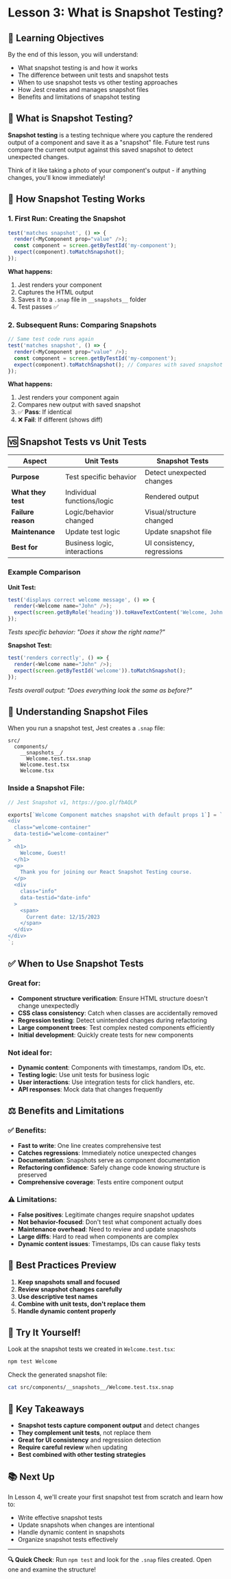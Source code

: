 # Lesson 3: What is Snapshot Testing?

## 🎯 Learning Objectives
By the end of this lesson, you will understand:
- What snapshot testing is and how it works
- The difference between unit tests and snapshot tests
- When to use snapshot tests vs other testing approaches
- How Jest creates and manages snapshot files
- Benefits and limitations of snapshot testing

## 🤔 What is Snapshot Testing?

**Snapshot testing** is a testing technique where you capture the rendered output of a component and save it as a "snapshot" file. Future test runs compare the current output against this saved snapshot to detect unexpected changes.

Think of it like taking a photo of your component's output - if anything changes, you'll know immediately!

## 📸 How Snapshot Testing Works

### 1. First Run: Creating the Snapshot
```typescript
test('matches snapshot', () => {
  render(<MyComponent prop="value" />);
  const component = screen.getByTestId('my-component');
  expect(component).toMatchSnapshot();
});
```

**What happens:**
1. Jest renders your component
2. Captures the HTML output
3. Saves it to a `.snap` file in `__snapshots__` folder
4. Test passes ✅

### 2. Subsequent Runs: Comparing Snapshots
```typescript
// Same test code runs again
test('matches snapshot', () => {
  render(<MyComponent prop="value" />);
  const component = screen.getByTestId('my-component');
  expect(component).toMatchSnapshot(); // Compares with saved snapshot
});
```

**What happens:**
1. Jest renders your component again
2. Compares new output with saved snapshot
3. ✅ **Pass**: If identical
4. ❌ **Fail**: If different (shows diff)

## 🆚 Snapshot Tests vs Unit Tests

| Aspect | Unit Tests | Snapshot Tests |
|--------|------------|----------------|
| **Purpose** | Test specific behavior | Detect unexpected changes |
| **What they test** | Individual functions/logic | Rendered output |
| **Failure reason** | Logic/behavior changed | Visual/structure changed |
| **Maintenance** | Update test logic | Update snapshot file |
| **Best for** | Business logic, interactions | UI consistency, regressions |

### Example Comparison

**Unit Test:**
```typescript
test('displays correct welcome message', () => {
  render(<Welcome name="John" />);
  expect(screen.getByRole('heading')).toHaveTextContent('Welcome, John!');
});
```
*Tests specific behavior: "Does it show the right name?"*

**Snapshot Test:**
```typescript
test('renders correctly', () => {
  render(<Welcome name="John" />);
  expect(screen.getByTestId('welcome')).toMatchSnapshot();
});
```
*Tests overall output: "Does everything look the same as before?"*

## 📁 Understanding Snapshot Files

When you run a snapshot test, Jest creates a `.snap` file:

```
src/
  components/
    __snapshots__/
      Welcome.test.tsx.snap
    Welcome.test.tsx
    Welcome.tsx
```

### Inside a Snapshot File:
```javascript
// Jest Snapshot v1, https://goo.gl/fbAQLP

exports[`Welcome Component matches snapshot with default props 1`] = `
<div
  class="welcome-container"
  data-testid="welcome-container"
>
  <h1>
    Welcome, Guest!
  </h1>
  <p>
    Thank you for joining our React Snapshot Testing course.
  </p>
  <div
    class="info"
    data-testid="date-info"
  >
    <span>
      Current date: 12/15/2023
    </span>
  </div>
</div>
`;
```

## ✅ When to Use Snapshot Tests

### **Great for:**
- **Component structure verification**: Ensure HTML structure doesn't change unexpectedly
- **CSS class consistency**: Catch when classes are accidentally removed
- **Regression testing**: Detect unintended changes during refactoring
- **Large component trees**: Test complex nested components efficiently
- **Initial development**: Quickly create tests for new components

### **Not ideal for:**
- **Dynamic content**: Components with timestamps, random IDs, etc.
- **Testing logic**: Use unit tests for business logic
- **User interactions**: Use integration tests for click handlers, etc.
- **API responses**: Mock data that changes frequently

## ⚖️ Benefits and Limitations

### ✅ **Benefits:**
- **Fast to write**: One line creates comprehensive test
- **Catches regressions**: Immediately notice unexpected changes
- **Documentation**: Snapshots serve as component documentation
- **Refactoring confidence**: Safely change code knowing structure is preserved
- **Comprehensive coverage**: Tests entire component output

### ⚠️ **Limitations:**
- **False positives**: Legitimate changes require snapshot updates
- **Not behavior-focused**: Don't test what component actually does
- **Maintenance overhead**: Need to review and update snapshots
- **Large diffs**: Hard to read when components are complex
- **Dynamic content issues**: Timestamps, IDs can cause flaky tests

## 🎯 Best Practices Preview

1. **Keep snapshots small and focused**
2. **Review snapshot changes carefully**
3. **Use descriptive test names**
4. **Combine with unit tests, don't replace them**
5. **Handle dynamic content properly**

## 🚀 Try It Yourself!

Look at the snapshot tests we created in `Welcome.test.tsx`:

```bash
npm test Welcome
```

Check the generated snapshot file:
```bash
cat src/components/__snapshots__/Welcome.test.tsx.snap
```

## 🎯 Key Takeaways

- **Snapshot tests capture component output** and detect changes
- **They complement unit tests**, not replace them
- **Great for UI consistency** and regression detection
- **Require careful review** when updating
- **Best combined with other testing strategies**

## 📚 Next Up

In Lesson 4, we'll create your first snapshot test from scratch and learn how to:
- Write effective snapshot tests
- Update snapshots when changes are intentional
- Handle dynamic content in snapshots
- Organize snapshot tests effectively

---

**🔍 Quick Check**: Run `npm test` and look for the `.snap` files created. Open one and examine the structure! 